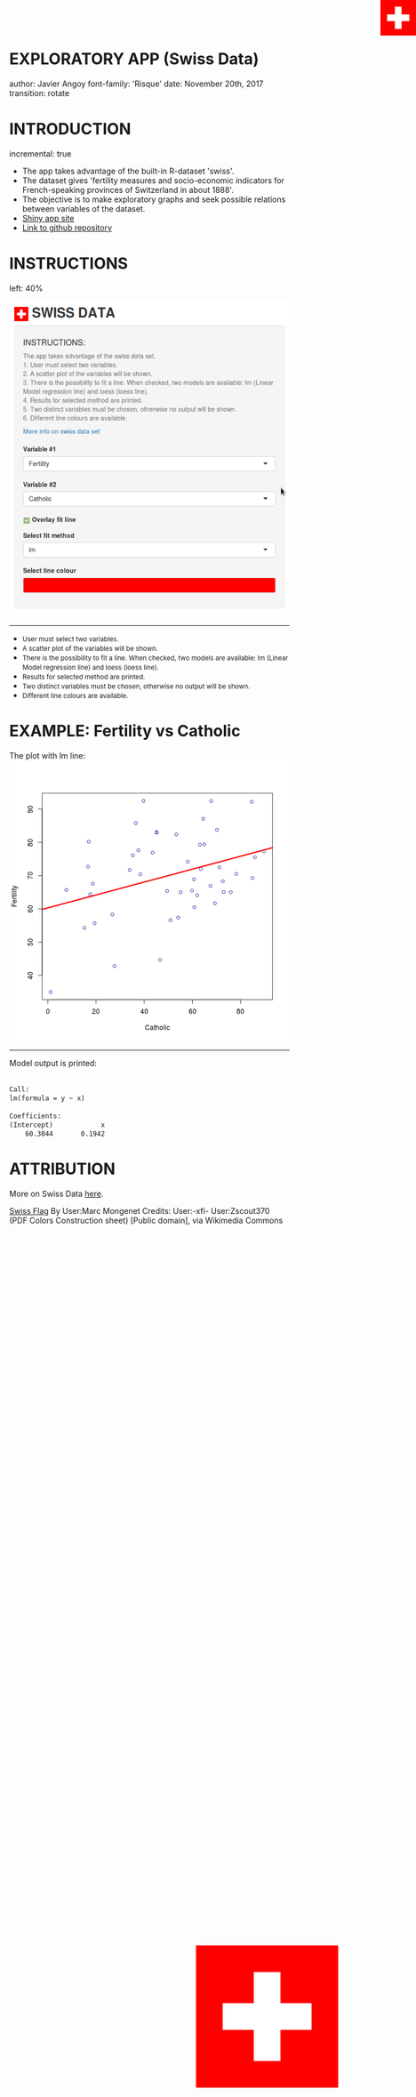 <style type="text/css">

.section .reveal .state-background {
    background: white;}
.section .reveal h1,
.section .reveal p {
    color: black;
    position: relative;
    top: 4%;}
    
.ribbon {
  position: fixed;
  top:0%;
  right:0%;
}
.titleimage {
    position: fixed;
    top: 95%;
    left: 90%;
}
</style>

EXPLORATORY APP (Swiss Data) 
========================================================
author: Javier Angoy
font-family: 'Risque'
date: November 20th, 2017
transition: rotate
    
<div class="titleimage" style="margin-left:-300px; margin-top:-300px;">
<img src="images/256px-Flag_of_Switzerland.svg.png" />
</div>

INTRODUCTION
========================================================
incremental: true

<div class="ribbon">
    <img src="images/64px-Flag_of_Switzerland.svg.png"></img></div>

- The app takes advantage of the built-in R-dataset 'swiss'. 
- The dataset gives 'fertility measures and socio-economic indicators for French-speaking provinces of Switzerland in about 1888'.
- The objective is to make exploratory graphs and seek possible relations between variables of the dataset.
- [Shiny app site](https://fjavierangoy.shinyapps.io/assignmentapp)
- [Link to github repository](https://github.com/fjavierGIT/C9S4_Course_Project-Shiny_App_Repp_Pitch)

INSTRUCTIONS
========================================================
left: 40%

<div class="ribbon">
    <img src="images/64px-Flag_of_Switzerland.svg.png"></img></div>
   
![dashboard](images/dashboard.png)
***
* <small>User must select two variables.</small>
* <small>A scatter plot of the variables will be shown.</small>
* <small>There is the possibility to fit a line. When checked, two models are available: lm (Linear Model regression line) and loess (loess line).</small>
* <small>Results for selected method are printed.</small>
* <small>Two distinct variables must be chosen, otherwise no output will be shown.</small>
* <small>Different line colours are available.</small>


EXAMPLE: Fertility vs Catholic
========================================================
<div class="ribbon">
    <img src="images/64px-Flag_of_Switzerland.svg.png"></img></div>

The plot with lm line:
![plot of chunk unnamed-chunk-1](Pitch_Presentation-figure/unnamed-chunk-1-1.png)
***
Model output is printed:

```

Call:
lm(formula = y ~ x)

Coefficients:
(Intercept)            x  
    60.3044       0.1942  
```

ATTRIBUTION
========================================================
<div class="ribbon">
    <img src="images/64px-Flag_of_Switzerland.svg.png"></img></div>
    
More on Swiss Data [here](https://stat.ethz.ch/R-manual/R-devel/library/datasets/html/swiss.html).

[Swiss Flag](https://commons.wikimedia.org/wiki/File%3AFlag_of_Switzerland.svg) By User:Marc Mongenet Credits:  User:-xfi- User:Zscout370 (PDF Colors Construction sheet) [Public domain], via Wikimedia Commons

